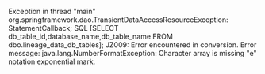 Exception in thread "main" org.springframework.dao.TransientDataAccessResourceException: StatementCallback; SQL [SELECT db_table_id,database_name,db_table_name FROM dbo.lineage_data_db_tables]; JZ009: Error encountered in conversion.  Error message: java.lang.NumberFormatException: Character array is missing "e" notation exponential mark.
